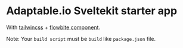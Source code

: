 # Adaptable.io Sveltekit starter app

With [tailwincss](https://tailwindcss.com/) + [flowbite component](https://flowbite-svelte.com/).

Note: Your `build script` must be `build` like `package.json` file.
